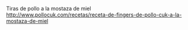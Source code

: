 Tiras de pollo a la mostaza de miel	http://www.pollocuk.com/recetas/receta-de-fingers-de-pollo-cuk-a-la-mostaza-de-miel
